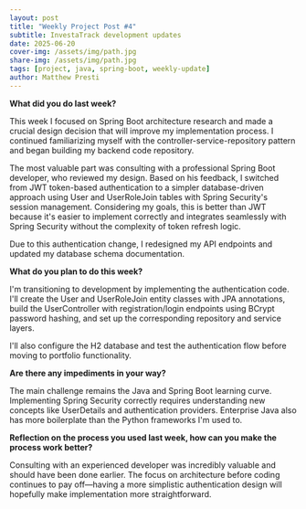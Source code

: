 ```yaml
---
layout: post
title: "Weekly Project Post #4"
subtitle: InvestaTrack development updates
date: 2025-06-20
cover-img: /assets/img/path.jpg
share-img: /assets/img/path.jpg
tags: [project, java, spring-boot, weekly-update]
author: Matthew Presti
---
```





**What did you do last week?**

This week I focused on Spring Boot architecture research and made a crucial design decision that will improve my implementation process. I continued familiarizing myself with the controller-service-repository pattern and began building my backend code repository.

The most valuable part was consulting with a professional Spring Boot developer, who reviewed my design. Based on his feedback, I switched from JWT token-based authentication to a simpler database-driven approach using User and UserRoleJoin tables with Spring Security's session management. Considering my goals, this is better than JWT because it's easier to implement correctly and integrates seamlessly with Spring Security without the complexity of token refresh logic.

Due to this authentication change, I redesigned my API endpoints and updated my database schema documentation.

**What do you plan to do this week?**

I'm transitioning to development by implementing the authentication code. I'll create the User and UserRoleJoin entity classes with JPA annotations, build the UserController with registration/login endpoints using BCrypt password hashing, and set up the corresponding repository and service layers.

I'll also configure the H2 database and test the authentication flow before moving to portfolio functionality.

**Are there any impediments in your way?**

The main challenge remains the Java and Spring Boot learning curve. Implementing Spring Security correctly requires understanding new concepts like UserDetails and authentication providers. Enterprise Java also has more boilerplate than the Python frameworks I'm used to.

**Reflection on the process you used last week, how can you make the process work better?**

Consulting with an experienced developer was incredibly valuable and should have been done earlier. The focus on architecture before coding continues to pay off—having a more simplistic authentication design will hopefully make implementation more straightforward.
